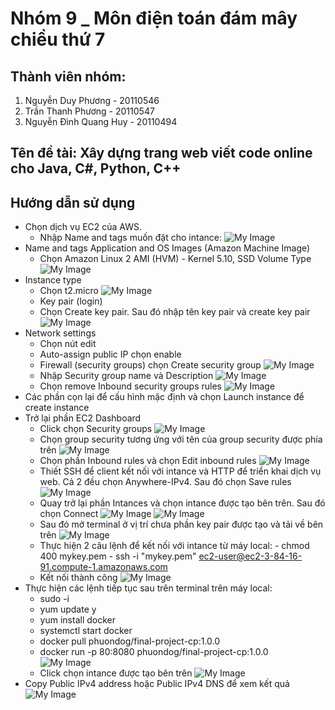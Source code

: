 # Nhóm 9 _ Môn điện toán đám mây chiều thứ 7
## Thành viên nhóm:
1. Nguyễn Duy Phương - 20110546
2. Trần Thanh Phương - 20110547
3. Nguyễn Đình Quang Huy - 20110494
## Tên đề tài: Xây dựng trang web viết code online cho Java, C#, Python, C++
## Hướng dẫn sử dụng
- Chọn dịch vụ EC2 của AWS.
    - Nhập Name and tags muốn đặt cho intance:
        ![My Image](D:\Desktop\image\image_2022-12-24_21-34-35.png)
- Name and tags Application and OS Images (Amazon Machine Image)
    - Chọn Amazon Linux 2 AMI (HVM) - Kernel 5.10, SSD Volume Type
        ![My Image](D:\Desktop\image\image_2022-12-24_21-34-46.png)
- Instance type
    - Chọn t2.micro
        ![My Image](D:\Desktop\image\image_2022-12-24_21-35-15.png)
    - Key pair (login)
    - Chọn Create key pair. Sau đó nhập tên key pair và create key pair
        ![My Image](D:\Desktop\image\image_2022-12-24_21-35-20.png)
- Network settings 
    - Chọn nút edit
    - Auto-assign public IP chọn enable
    - Firewall (security groups) chọn Create security group
        ![My Image](D:\Desktop\image\image_2022-12-24_21-35-24.png) 
    - Nhập Security group name và Description
        ![My Image](D:\Desktop\image\image_2022-12-24_21-35-28.png)
    - Chọn remove Inbound security groups rules
        ![My Image](D:\Desktop\image\image_2022-12-24_21-35-31.png)
- Các phần cọn lại để cấu hình mặc định và chọn Launch instance để create instance
- Trở lại phần EC2 Dashboard
    - Click chọn Security groups
        ![My Image](D:\Desktop\image\image_2022-12-24_21-35-35.png) 
    - Chọn group security tương ứng với tên của group security được phía trên
        ![My Image](D:\Desktop\image\image_2022-12-24_21-35-39.png)
    - Chọn phần Inbound rules và chọn Edit inbound rules
        ![My Image](D:\Desktop\image\image_2022-12-24_21-35-42.png)
    - Thiết SSH để client kết nối với intance và HTTP để triển khai dịch vụ web. Cả 2 đều chọn Anywhere-IPv4. Sau đó chọn Save rules
        ![My Image](D:\Desktop\image\image_2022-12-24_21-35-46.png)
    - Quay trở lại phần Intances và chọn intance được tạo bên trên. Sau đó chọn Connect
        ![My Image](D:\Desktop\image\image_2022-12-24_21-35-50.png) 
        ![My Image](D:\Desktop\image\image_2022-12-24_21-35-53.png)
    - Sau đó mở terminal ở vị trí chưa phần key pair được tạo và tải về bên trên
        ![My Image](D:\Desktop\image\image_2022-12-24_21-35-57.png)
    - Thực hiện 2 câu lệnh để kết nối với intance từ máy local:
            - chmod 400 mykey.pem
            - ssh -i "mykey.pem" ec2-user@ec2-3-84-16-91.compute-1.amazonaws.com
    - Kết nối thành công
        ![My Image](D:\Desktop\image\image_2022-12-24_21-36-01.png)
- Thực hiện các lệnh tiếp tục sau trên terminal trên máy local:
    - sudo -i
    - yum update y
    - yum install docker
    - systemctl start docker
    - docker pull phuondog/final-project-cp:1.0.0
    - docker run -p 80:8080 phuondog/final-project-cp:1.0.0    
        ![My Image](D:\Desktop\image\image_2022-12-24_21-36-05.png)
    - Click chọn intance được tạo bên trên
        ![My Image](D:\Desktop\image\image_2022-12-24_21-36-09.png)
- Copy Public IPv4 address hoặc Public IPv4 DNS để xem kết quả
       ![My Image](D:\Desktop\image\image_2022-12-24_21-36-12.png)






